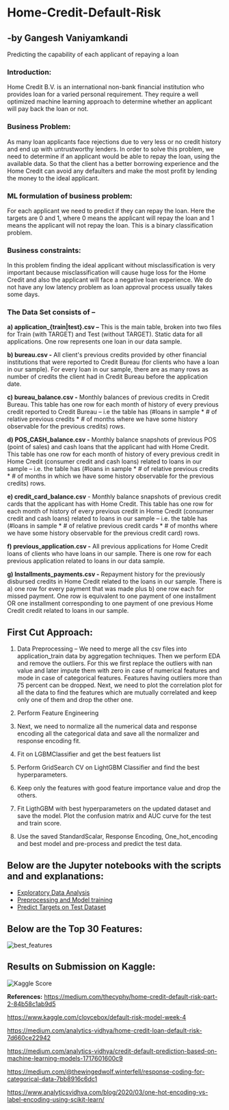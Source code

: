 # Home-Credit-Default-Risk
## -by Gangesh Vaniyamkandi
Predicting the capability of each applicant of repaying a loan

### Introduction:
Home Credit B.V. is an international non-bank financial institution who provides loan for a varied personal requirement. They require a well optimized machine learning approach to determine whether an applicant will pay back the loan or not.

### Business Problem:
As many loan applicants face rejections due to very less or no credit history and end up with untrustworthy lenders. In order to solve this problem, we need to determine if an applicant would be able to repay the loan, using the available data. So that the client has a better borrowing experience and the Home Credit can avoid any defaulters and make the most profit by lending the money to the ideal applicant.

### ML formulation of business problem:
For each applicant we need to predict if they can repay the loan. Here the targets are 0 and 1, where 0 means the applicant will repay the loan and 1 means the applicant will not repay the loan. This is a binary classification problem.

### Business constraints: 
In this problem finding the ideal applicant without misclassification is very important because misclassification will cause huge loss for the Home Credit and also the applicant will face a negative loan experience. We do not have any low latency problem as loan approval process usually takes some days.

### The Data Set consists of –
**a) application_{train|test}.csv –** This is the main table, broken into two files for Train (with TARGET) and Test (without TARGET). Static data for all applications. One row represents one loan in our data sample.

**b) bureau.csv -** All client's previous credits provided by other financial institutions that were reported to Credit Bureau (for clients who have a loan in our sample). For every loan in our sample, there are as many rows as number of credits the client had in Credit Bureau before the application date.

**c) bureau_balance.csv -** Monthly balances of previous credits in Credit Bureau. This table has one row for each month of history of every previous credit reported to Credit Bureau – i.e the table has (#loans in sample * # of relative previous credits * # of months where we have some history observable for the previous credits) rows.

**d) POS_CASH_balance.csv -** Monthly balance snapshots of previous POS (point of sales) and cash loans that the applicant had with Home Credit. This table has one row for each month of history of every previous credit in Home Credit (consumer credit and cash loans) related to loans in our sample – i.e. the table has (#loans in sample * # of relative previous credits * # of months in which we have some history observable for the previous credits) rows.

**e) credit_card_balance.csv** - Monthly balance snapshots of previous credit cards that the applicant has with Home Credit. This table has one row for each month of history of every previous credit in Home Credit (consumer credit and cash loans) related to loans in our sample – i.e. the table has (#loans in sample * # of relative previous credit cards * # of months where we have some history observable for the previous credit card) rows.

**f) previous_application.csv -** All previous applications for Home Credit loans of clients who have loans in our sample. There is one row for each previous application related to loans in our data sample.

**g) Installments_payments.csv -** Repayment history for the previously disbursed credits in Home Credit related to the loans in our sample. There is a) one row for every payment that was made plus b) one row each for missed payment. One row is equivalent to one payment of one installment OR one installment corresponding to one payment of one previous Home Credit credit related to loans in our sample.

## First Cut Approach:

1. Data Preprocessing – We need to merge all the csv files into application_train data by aggregation techniques. Then we perform EDA and remove the outliers. For this we first replace the outliers with nan value and later impute them with zero in case of numerical features and mode in case of categorical features. Features having outliers more than 75 percent can be dropped. Next, we need to plot the correlation plot for all the data to find the features which are mutually correlated and keep only one of them and drop the other one.

2. Perform Feature Engineering

3. Next, we need to normalize all the numerical data and response encoding all the categorical data and save all the normalizer and response encoding fit.

4. Fit on LGBMClassifier and get the best featuers list

5. Perform GridSearch CV on LightGBM Classifier and find the best hyperparameters.

6. Keep only the features with good feature importance value and drop the others.

7. Fit LigthGBM with best hyperparameters on the updated dataset and save the model. Plot the confusion matrix and AUC curve for the test and train score.

8. Use the saved StandardScalar, Response Encoding, One_hot_encoding and best model and pre-process and predict the test data.

## Below are the Jupyter notebooks with the scripts and  and explanations:

 - [Exploratory Data Analysis](https://github.com/gangesh404/Home-Credit-Default-Risk/blob/main/Home_Credit_EDA.ipynb)
 - [Preprocessing and Model training](https://github.com/gangesh404/Home-Credit-Default-Risk/blob/main/Home_Credit_Feature_Engg_and_Training.ipynb)
 - [Predict Targets on Test Dataset](https://github.com/gangesh404/Home-Credit-Default-Risk/blob/main/Home_Credit_Test.ipynb)

## Below are the Top 30 Features:

![best_features](https://user-images.githubusercontent.com/66409831/159518785-c2671336-ed86-4715-b7d8-1b08ebfcf275.png)

## Results on Submission on Kaggle:

![Kaggle Score](https://user-images.githubusercontent.com/66409831/159491145-9542aa52-795e-4605-98de-4a070cbce7d6.JPG)


**References:**
https://medium.com/thecyphy/home-credit-default-risk-part-2-84b58c1ab9d5

https://www.kaggle.com/cloycebox/default-risk-model-week-4

https://medium.com/analytics-vidhya/home-credit-loan-default-risk-7d660ce22942

https://medium.com/analytics-vidhya/credit-default-prediction-based-on-machine-learning-models-1717601600c9

https://medium.com/@thewingedwolf.winterfell/response-coding-for-categorical-data-7bb8916c6dc1

https://www.analyticsvidhya.com/blog/2020/03/one-hot-encoding-vs-label-encoding-using-scikit-learn/

